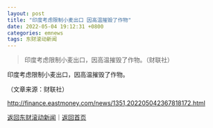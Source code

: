```yaml
---
layout: post
title: "印度考虑限制小麦出口 因高温摧毁了作物"
date: 2022-05-04 19:12:31 +0800
categories: emnews
tags: 东财滚动新闻
---
```

> 印度考虑限制小麦出口，因高温摧毁了作物。（财联社）

<p>印度考虑限制小麦出口，因高温摧毁了作物。</p><p class="em_media">（文章来源：财联社）</p>

<http://finance.eastmoney.com/news/1351,202205042367818172.html>

[返回东财滚动新闻](//finews.withounder.com/emnews/)｜[返回首页](//finews.withounder.com/)